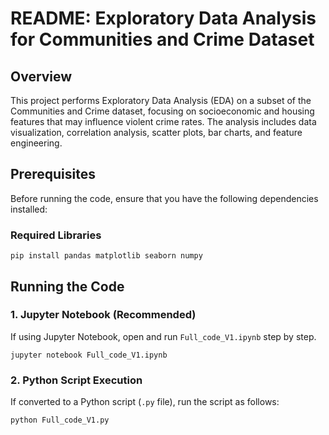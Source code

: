 # README: Exploratory Data Analysis for Communities and Crime Dataset
## Overview
This project performs Exploratory Data Analysis (EDA) on a subset of the Communities and Crime dataset, focusing on socioeconomic and housing features that may influence violent crime rates. The analysis includes data visualization, correlation analysis, scatter plots, bar charts, and feature engineering.
## Prerequisites
Before running the code, ensure that you have the following dependencies installed:
### Required Libraries
`pip install pandas matplotlib seaborn numpy`
## Running the Code
### 1. Jupyter Notebook (Recommended)
If using Jupyter Notebook, open and run `Full_code_V1.ipynb` step by step.

`jupyter notebook Full_code_V1.ipynb`
### 2. Python Script Execution
If converted to a Python script (`.py` file), run the script as follows:

`python Full_code_V1.py`
